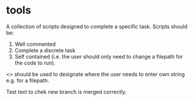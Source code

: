 # tools
A collection of scripts designed to complete a specific task. Scripts should be:

1) Well commented
2) Complete a discrete task
3) Self contained (i.e. the user should only need to change a filepath for the code to run).

<> should be used to designate where the user needs to enter own string e.g. for a filepath.

Test text to chek new branch is merged correctly.
